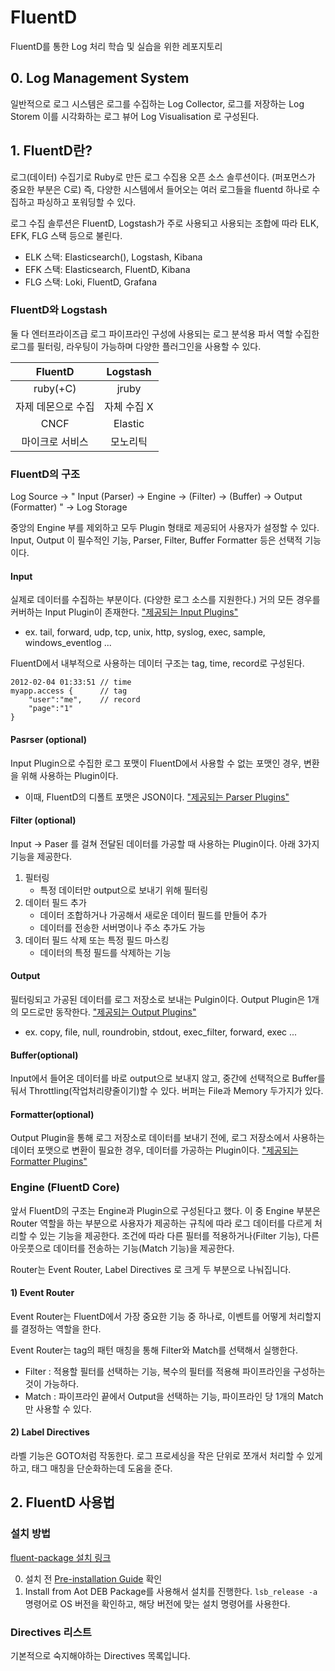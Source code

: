 # FluentD
FluentD를 통한 Log 처리 학습 및 실습을 위한 레포지토리

## 0. Log Management System
일반적으로 로그 시스템은 로그를 수집하는 Log Collector,
로그를 저장하는 Log Storem
이를 시각화하는 로그 뷰어 Log Visualisation 로 구성된다.



## 1. FluentD란?
로그(데이터) 수집기로 Ruby로 만든 로그 수집용 오픈 소스 솔루션이다. (퍼포먼스가 중요한 부분은 C로)
즉, 다양한 시스템에서 들어오는 여러 로그들을 fluentd 하나로 수집하고 파싱하고 포워딩할 수 있다.

로그 수집 솔루션은 FluentD, Logstash가 주로 사용되고 사용되는 조합에 따라 ELK, EFK, FLG 스택 등으로 불린다.

- ELK 스택: Elasticsearch(), Logstash, Kibana
- EFK 스택: Elasticsearch, FluentD, Kibana
- FLG 스택: Loki, FluentD, Grafana

### FluentD와 Logstash
둘 다 엔터프라이즈급 로그 파이프라인 구성에 사용되는 로그 분석용 파서 역할
수집한 로그를 필터링, 라우팅이 가능하며 다양한 플러그인을 사용할 수 있다.


| FluentD | Logstash |
|:---:|:---:|
| ruby(+C) | jruby |
| 자제 데몬으로 수집 | 자체 수집 X |
| CNCF | Elastic |
| 마이크로 서비스 | 모노리틱 |


### FluentD의 구조


Log Source -> " Input (Parser) -> Engine -> (Filter) -> (Buffer) -> Output (Formatter) " -> Log Storage

중앙의 Engine 부를 제외하고 모두 Plugin 형태로 제공되어 사용자가 설정할 수 있다.
Input, Output 이 필수적인 기능, Parser, Filter, Buffer Formatter 등은 선택적 기능이다.

#### Input
실제로 데이터를 수집하는 부분이다. (다양한 로그 소스를 지원한다.)
거의 모든 경우를 커버하는 Input Plugin이 존재한다.
["제공되는 Input Plugins"](https://docs.fluentd.org/input) 
- ex. tail, forward, udp, tcp, unix, http, syslog, exec, sample, windows_eventlog ...

FluentD에서 내부적으로 사용하는 데이터 구조는 tag, time, record로 구성된다.

```
2012-02-04 01:33:51	// time
myapp.access {		// tag
	"user":"me",	// record
	"page":"1"
}
```

#### Pasrser (optional)
Input Plugin으로 수집한 로그 포맷이 FluentD에서 사용할 수 없는 포맷인 경우, 변환을 위해 사용하는 Plugin이다.
- 이때, FluentD의 디폴트 포맷은 JSON이다.
["제공되는 Parser Plugins"](https://docs.fluentd.org/parser)

#### Filter (optional)
Input -> Paser 를 걸쳐 전달된 데이터를 가공할 때 사용하는 Plugin이다.
아래 3가지 기능을 제공한다.

1. 필터링
	- 특정 데이터만 output으로 보내기 위해 필터링
2. 데이터 필드 추가
	- 데이터 조합하거나 가공해서 새로운 데이터 필드를 만들어 추가
	- 데이터를 전송한 서버명이나 주소 추가도 가능
3. 데이터 필드 삭제 또는 특정 필드 마스킹
	- 데이터의 특정 필드를 삭제하는 기능

#### Output
필터링되고 가공된 데이터를 로그 저장소로 보내는 Pulgin이다.
Output Plugin은 1개의 모드로만 동작한다.
["제공되는 Output Plugins"](https://docs.fluentd.org/output)
- ex. copy, file, null, roundrobin, stdout, exec_filter, forward, exec ...

#### Buffer(optional)
Input에서 들어온 데이터를 바로 output으로 보내지 않고, 중간에 선택적으로 Buffer를 둬서 Throttling(작업처리량줄이기)할 수 있다.
버퍼는 File과 Memory 두가지가 있다.


#### Formatter(optional)
Output Plugin을 통해 로그 저장소로 데이터를 보내기 전에, 로그 저장소에서 사용하는 데이터 포맷으로 변환이 필요한 경우, 데이터를 가공하는 Plugin이다.
["제공되는 Formatter Plugins"](https://docs.fluentd.org/formatter)


### Engine (FluentD Core)

앞서 FluentD의 구조는 Engine과 Plugin으로 구성된다고 했다.
이 중 Engine 부분은 Router 역할을 하는 부분으로 사용자가 제공하는 규칙에 따라 로그 데이터를 다르게 처리할 수 있는 기능을 제공한다.
조건에 따라 다른 필터를 적용하거나(Filter 기능), 다른 아웃풋으로 데이터를 전송하는 기능(Match 기능)을 제공한다.

Router는 Event Router, Label Directives 로 크게 두 부분으로 나눠집니다.

#### 1) Event Router
Event Router는 FluentD에서 가장 중요한 기능 중 하나로, 이벤트를 어떻게 처리할지를 결정하는 역할을 한다.

Event Router는 tag의 패턴 매칭을 통해 Filter와 Match를 선택해서 실행한다.
- Filter : 적용할 필터를 선택하는 기능, 복수의 필터를 적용해 파이프라인을 구성하는 것이 가능하다.
- Match : 파이프라인 끝에서 Output을 선택하는 기능, 파이프라인 당 1개의 Match만 사용할 수 있다.

#### 2) Label Directives
라벨 기능은 GOTO처럼 작동한다.
로그 프로세싱을 작은 단위로 쪼개서 처리할 수 있게 하고, 태그 매칭을 단순화하는데 도움을 준다.


## 2. FluentD 사용법

### 설치 방법
[fluent-package 설치 링크](https://docs.fluentd.org/installation/install-by-deb)

0) 설치 전 [Pre-installation Guide](https://docs.fluentd.org/installation/before-install) 확인
1) Install from Aot
DEB Package를 사용해서 설치를 진행한다.
`lsb_release -a` 명령어로 OS 버전을 확인하고, 해당 버전에 맞는 설치 명령어를 사용한다.


### Directives 리스트
기본적으로 숙지해야하는 Directives 목록입니다.





